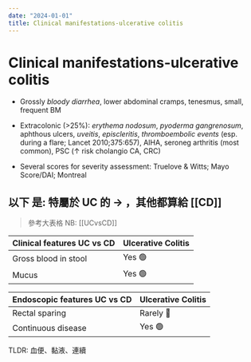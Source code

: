 ```yaml
---
date: "2024-01-01"
title: Clinical manifestations-ulcerative colitis
---
```



# Clinical manifestations-ulcerative colitis

- Grossly _bloody diarrhea_, lower abdominal cramps, tenesmus, small, frequent BM

- Extracolonic (>25%): _erythema nodosum_, _pyoderma gangrenosum_, aphthous ulcers, _uveitis_, _episcleritis_, _thromboembolic events_ (esp. during a flare; Lancet 2010;375:657), AIHA, seroneg arthritis (most common), PSC (↑ risk cholangio CA, CRC)

- Several scores for severity assessment: Truelove & Witts; Mayo Score/DAI; Montreal

## 以下 是: 特屬於 UC 的 → ，其他都算給 [[CD]]

> 參考大表格 NB: [[UCvsCD]]

| Clinical features UC vs CD | Ulcerative Colitis |
| -------------------------- | ------------------ |
| Gross blood in stool       | Yes 🟢             |
| Mucus                      | Yes 🟢             |

| Endoscopic features UC vs CD | Ulcerative Colitis |
| ---------------------------- | ------------------ |
| Rectal sparing               | Rarely 🔴          |
| Continuous disease           | Yes 🟢             |

TLDR: 血便、黏液、連續
